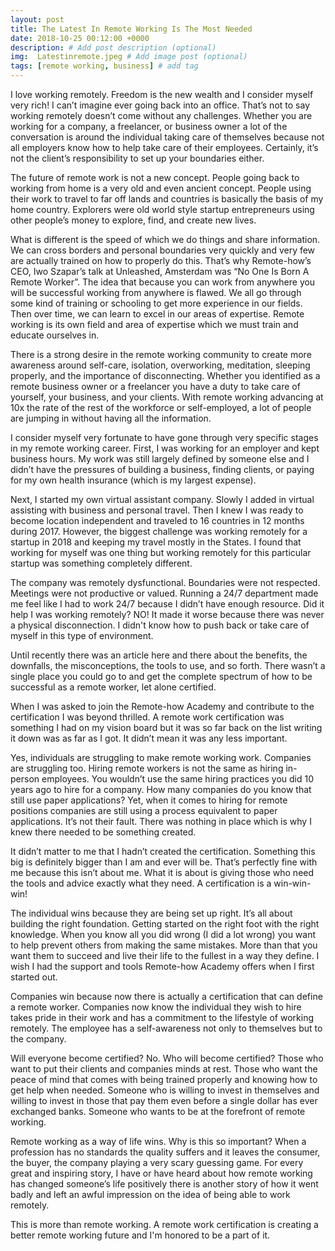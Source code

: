 ```yaml
---
layout: post
title: The Latest In Remote Working Is The Most Needed
date: 2018-10-25 00:12:00 +0000
description: # Add post description (optional)
img:  Latestinremote.jpeg # Add image post (optional)
tags: [remote working, business] # add tag
---
```


I love working remotely. Freedom is the new wealth and I consider myself very rich! I can’t imagine ever going back into an office. That’s not to say working remotely doesn’t come without any challenges. Whether you are working for a company, a freelancer, or business owner a lot of the conversation is around the individual taking care of themselves because not all employers know how to help take care of their employees. Certainly, it’s not the client’s responsibility to set up your boundaries either.

The future of remote work is not a new concept. People going back to working from home is a very old and even ancient concept. People using their work to travel to far off lands and countries is basically the basis of my home country. Explorers were old world style startup entrepreneurs using other people’s money to explore, find, and create new lives.

What is different is the speed of which we do things and share information. We can cross borders and personal boundaries very quickly and very few are actually trained on how to properly do this. That’s why Remote-how’s CEO, Iwo Szapar’s talk at Unleashed, Amsterdam was  “No One Is Born A Remote Worker”.
The idea that because you can work from anywhere you will be successful working from anywhere is flawed. We all go through some kind of training or schooling to get more experience in our fields. Then over time, we can learn to excel in our areas of expertise. Remote working is its own field and area of expertise which we must train and educate ourselves in.

There is a strong desire in the remote working community to create more awareness around self-care, isolation, overworking, meditation, sleeping properly, and the importance of disconnecting. Whether you identified as a remote business owner or a freelancer you have a duty to take care of yourself, your business, and your clients. With remote working advancing at 10x the rate of the rest of the workforce or self-employed, a lot of people are jumping in without having all the information.

I consider myself very fortunate to have gone through very specific stages in my remote working career. First, I was working for an employer and kept business hours. My work was still largely defined by someone else and I didn’t have the pressures of building a business, finding clients, or paying for my own health insurance (which is my largest expense).

Next, I started my own virtual assistant company. Slowly I added in virtual assisting with business and personal travel. Then I knew I was ready to become location independent and traveled to 16 countries in 12 months during 2017. However, the biggest challenge was working remotely for a startup in 2018 and keeping my travel mostly in the States. I found that working for myself was one thing but working remotely for this particular startup was something completely different.

The company was remotely dysfunctional. Boundaries were not respected. Meetings were not productive or valued. Running a 24/7 department made me feel like I had to work 24/7 because I didn’t have enough resource. Did it help I was working remotely? NO! It made it worse because there was never a physical disconnection. I didn't know how to push back or take care of myself in this type of environment.

Until recently there was an article here and there about the benefits, the downfalls, the misconceptions, the tools to use, and so forth. There wasn’t a single place you could go to and get the complete spectrum of how to be successful as a remote worker, let alone certified.

When I was asked to join the Remote-how Academy and contribute to the certification I was beyond thrilled. A remote work certification was something I had on my vision board but it was so far back on the list writing it down was as far as I got. It didn’t mean it was any less important.

Yes, individuals are struggling to make remote working work. Companies are struggling too. Hiring remote workers is not the same as hiring in-person employees. You wouldn’t use the same hiring practices you did 10 years ago to hire for a company. How many companies do you know that still use paper applications? Yet, when it comes to hiring for remote positions companies are still using a process equivalent to paper applications. It’s not their fault. There was nothing in place which is why I knew there needed to be something created.

It didn’t matter to me that I hadn’t created the certification. Something this big is definitely bigger than I am and ever will be. That’s perfectly fine with me because this isn’t about me. What it is about is giving those who need the tools and advice exactly what they need. A certification is a win-win-win!

The individual wins because they are being set up right. It’s all about building the right foundation. Getting started on the right foot with the right knowledge. When you know all you did wrong (I did a lot wrong) you want to help prevent others from making the same mistakes. More than that you want them to succeed and live their life to the fullest in a way they define. I wish I had the support and tools Remote-how Academy offers when I first started out.

Companies win because now there is actually a certification that can define a remote worker. Companies now know the individual they wish to hire takes pride in their work and has a commitment to the lifestyle of working remotely. The employee has a self-awareness not only to themselves but to the company.

Will everyone become certified? No. Who will become certified? Those who want to put their clients and companies minds at rest. Those who want the peace of mind that comes with being trained properly and knowing how to get help when needed. Someone who is willing to invest in themselves and willing to invest in those that pay them even before a single dollar has ever exchanged banks. Someone who wants to be at the forefront of remote working.

Remote working as a way of life wins. Why is this so important? When a profession has no standards the quality suffers and it leaves the consumer, the buyer, the company playing a very scary guessing game. For every great and inspiring story, I have or have heard about how remote working has changed someone’s life positively there is another story of how it went badly and left an awful impression on the idea of being able to work remotely.

This is more than remote working. A remote work certification is creating a better remote working future and I'm honored to be a part of it.
